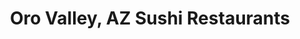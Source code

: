 ---
layout: city
title: Oro Valley, AZ Sushi Restaurants
permalink: /arizona/oro-valley/
stateAbbr: AZ
stateName: Arizona
cityName: Oro Valley
---